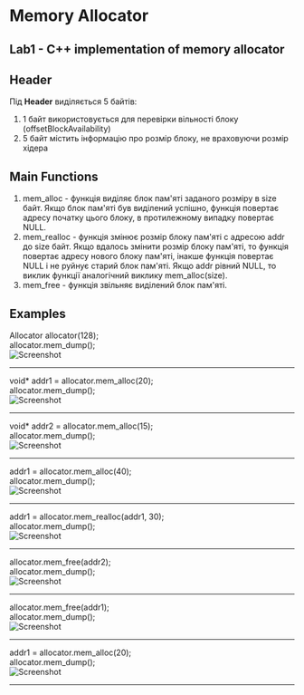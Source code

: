 # Memory Allocator

## Lab1 - C++ implementation of memory allocator

## Header
Під **Header** виділяється 5 байтів:
1. 1 байт використовується для перевірки вільності блоку (offsetBlockAvailability)
2. 5 байт містить інформацію про розмір блоку, не враховуючи розмір хідера

## Main Functions
1. mem_alloc - функція виділяє блок пам'яті заданого розміру в size байт. Якщо 
блок пам'яті був виділений успішно, функція повертає адресу початку цього блоку, в
протилежному випадку повертає NULL.
2. mem_realloc - функція змінює розмір блоку пам'яті с адресою addr до size байт. Якщо 
вдалось змінити розмір блоку пам'яті, то функція повертає адресу нового блоку пам'яті, інакше функція
повертає NULL і не руйнує старий блок пам'яті. Якщо addr рівний NULL, то виклик
функції аналогічний виклику mem_alloc(size).
3. mem_free - функція звільняє виділений блок пам'яті.

## Examples

Allocator allocator(128);  
allocator.mem_dump();  
![Screenshot](os-labs/screens/scr1.png)
____
void* addr1 = allocator.mem_alloc(20);  
allocator.mem_dump();  
![Screenshot](os-labs/screens/scr2.png)
____
void* addr2 = allocator.mem_alloc(15);  
allocator.mem_dump();  
![Screenshot](os-labs/screens/scr3.png)
____
addr1 = allocator.mem_alloc(40);  
allocator.mem_dump();  
![Screenshot](os-labs/screens/scr4.png)
____
addr1 = allocator.mem_realloc(addr1, 30);  
allocator.mem_dump();  
![Screenshot](os-labs/screens/scr5.png)
____
allocator.mem_free(addr2);  
allocator.mem_dump();  
![Screenshot](os-labs/screens/scr6.png)
____
allocator.mem_free(addr1);  
allocator.mem_dump();  
![Screenshot](os-labs/screens/scr7.png)
____
addr1 = allocator.mem_alloc(20);  
allocator.mem_dump();  
![Screenshot](os-labs/screens/scr8.png)
____
